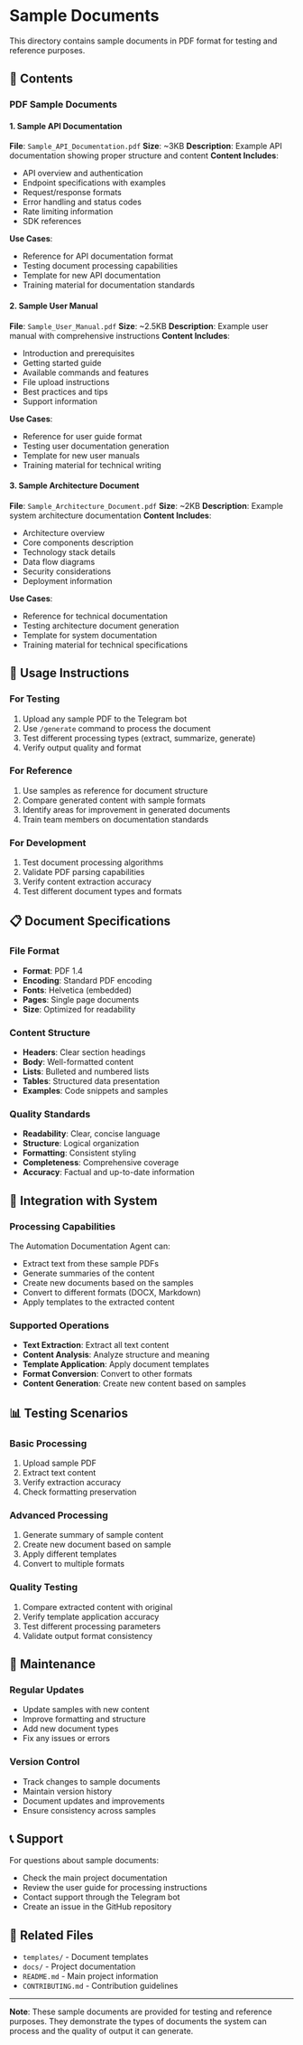 # Sample Documents

This directory contains sample documents in PDF format for testing and reference purposes.

## 📁 Contents

### PDF Sample Documents

#### 1. Sample API Documentation
**File**: `Sample_API_Documentation.pdf`
**Size**: ~3KB
**Description**: Example API documentation showing proper structure and content
**Content Includes**:
- API overview and authentication
- Endpoint specifications with examples
- Request/response formats
- Error handling and status codes
- Rate limiting information
- SDK references

**Use Cases**:
- Reference for API documentation format
- Testing document processing capabilities
- Template for new API documentation
- Training material for documentation standards

#### 2. Sample User Manual
**File**: `Sample_User_Manual.pdf`
**Size**: ~2.5KB
**Description**: Example user manual with comprehensive instructions
**Content Includes**:
- Introduction and prerequisites
- Getting started guide
- Available commands and features
- File upload instructions
- Best practices and tips
- Support information

**Use Cases**:
- Reference for user guide format
- Testing user documentation generation
- Template for new user manuals
- Training material for technical writing

#### 3. Sample Architecture Document
**File**: `Sample_Architecture_Document.pdf`
**Size**: ~2KB
**Description**: Example system architecture documentation
**Content Includes**:
- Architecture overview
- Core components description
- Technology stack details
- Data flow diagrams
- Security considerations
- Deployment information

**Use Cases**:
- Reference for technical documentation
- Testing architecture document generation
- Template for system documentation
- Training material for technical specifications

## 🚀 Usage Instructions

### For Testing
1. Upload any sample PDF to the Telegram bot
2. Use `/generate` command to process the document
3. Test different processing types (extract, summarize, generate)
4. Verify output quality and format

### For Reference
1. Use samples as reference for document structure
2. Compare generated content with sample formats
3. Identify areas for improvement in generated documents
4. Train team members on documentation standards

### For Development
1. Test document processing algorithms
2. Validate PDF parsing capabilities
3. Verify content extraction accuracy
4. Test different document types and formats

## 📋 Document Specifications

### File Format
- **Format**: PDF 1.4
- **Encoding**: Standard PDF encoding
- **Fonts**: Helvetica (embedded)
- **Pages**: Single page documents
- **Size**: Optimized for readability

### Content Structure
- **Headers**: Clear section headings
- **Body**: Well-formatted content
- **Lists**: Bulleted and numbered lists
- **Tables**: Structured data presentation
- **Examples**: Code snippets and samples

### Quality Standards
- **Readability**: Clear, concise language
- **Structure**: Logical organization
- **Formatting**: Consistent styling
- **Completeness**: Comprehensive coverage
- **Accuracy**: Factual and up-to-date information

## 🔧 Integration with System

### Processing Capabilities
The Automation Documentation Agent can:
- Extract text from these sample PDFs
- Generate summaries of the content
- Create new documents based on the samples
- Convert to different formats (DOCX, Markdown)
- Apply templates to the extracted content

### Supported Operations
- **Text Extraction**: Extract all text content
- **Content Analysis**: Analyze structure and meaning
- **Template Application**: Apply document templates
- **Format Conversion**: Convert to other formats
- **Content Generation**: Create new content based on samples

## 📊 Testing Scenarios

### Basic Processing
1. Upload sample PDF
2. Extract text content
3. Verify extraction accuracy
4. Check formatting preservation

### Advanced Processing
1. Generate summary of sample content
2. Create new document based on sample
3. Apply different templates
4. Convert to multiple formats

### Quality Testing
1. Compare extracted content with original
2. Verify template application accuracy
3. Test different processing parameters
4. Validate output format consistency

## 🔄 Maintenance

### Regular Updates
- Update samples with new content
- Improve formatting and structure
- Add new document types
- Fix any issues or errors

### Version Control
- Track changes to sample documents
- Maintain version history
- Document updates and improvements
- Ensure consistency across samples

## 📞 Support

For questions about sample documents:
- Check the main project documentation
- Review the user guide for processing instructions
- Contact support through the Telegram bot
- Create an issue in the GitHub repository

## 🔗 Related Files

- `templates/` - Document templates
- `docs/` - Project documentation
- `README.md` - Main project information
- `CONTRIBUTING.md` - Contribution guidelines

---

**Note**: These sample documents are provided for testing and reference purposes. They demonstrate the types of documents the system can process and the quality of output it can generate.
